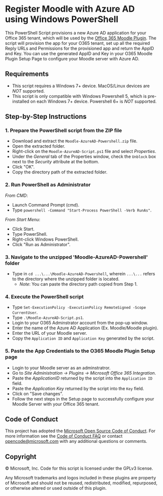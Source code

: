 # Register Moodle with Azure AD using Windows PowerShell

This PowerShell Script provisions a new Azure AD application for your Office 365 tenant, which will be used by the [Office 365 Moodle Plugin](https://github.com/Microsoft/o365-moodle/). The script will provision the app for your O365 tenant, set up all the required Reply URLs and Permissions for the provisioned app and return the AppID and Key. You can use the generated AppID and Key in your O365 Moodle Plugin Setup Page to configure your Moodle server with Azure AD.

## Requirements

* This script requires a Windows 7+ device. MacOS/Linux devices are *NOT* supported.
* This script is only compatible with Windows Powershell 5, which is pre-installed on each Windows 7+ device. Powershell 6+ is *NOT* supported.

## Step-by-Step Instructions

### 1. Prepare the PowerShell script from the ZIP file

* Download and extract the `Moodle-AzureAD-Powershell.zip` file.
* Open the extracted folder.
* Right-click on the `Moodle-AzureAD-Script.ps1` file and select *Properties*.
* Under the *General* tab of the Properties window, check the `Unblock` box next to the *Security* attribute at the bottom.
* Click "OK".
* Copy the directory path of the extracted folder.

### 2. Run PowerShell as Administrator

_From CMD_:

* Launch Command Prompt (cmd).
* Type `powershell -Command "Start-Process PowerShell -Verb RunAs"`.

_From Start Menu_:

* Click Start.
* Type PowerShell.
* Right-click Windows PowerShell.
* Click "Run as Administrator".

### 3. Navigate to the unzipped 'Moodle-AzureAD-Powershell' folder

* Type in `cd ...\...\Moodle-AzureAD-Powershell`, wherein `...\...` refers to the directory where the unzipped folder is located.
  * *Note*: You can paste the directory path copied from Step 1.

### 4. Execute the PowerShell script

* Type `Set-ExecutionPolicy -ExecutionPolicy RemoteSigned -Scope CurrentUser`.
* Type `.\Moodle-AzureAD-Script.ps1`.
* Login to your O365 Adminstrator account from the pop-up window.
* Enter the name of the Azure AD Application (Ex. Moodle/Moodle plugin).
* Enter the URL of your Moodle server.
* Copy the `Application ID` and `Application Key` generated by the script.  

### 5. Paste the App Credentials to the O365 Moodle Plugin Setup page

* Login to your Moodle server as an adminstratror.
* Go to *Site Administration -> Plugins -> Microsoft Office 365 Integration*.
* Paste the *ApplicationID* returned by the script into the `Application ID` field.
* Paste the *Application Key* returned by the script into the `Key` field.
* Click on "Save changes".
* Follow the next steps in the Setup page to successfully configure your Moodle Server with your Office 365 tenant.

## Code of Conduct

This project has adopted the [Microsoft Open Source Code of Conduct](https://opensource.microsoft.com/codeofconduct/). For more information see the [Code of Conduct FAQ](https://opensource.microsoft.com/codeofconduct/faq/) or contact [opencode@microsoft.com](mailto:opencode@microsoft.com) with any additional questions or comments.

## Copyright

&copy; Microsoft, Inc.  Code for this script is licensed under the GPLv3 license.

Any Microsoft trademarks and logos included in these plugins are property of Microsoft and should not be reused, redistributed, modified, repurposed, or otherwise altered or used outside of this plugin.